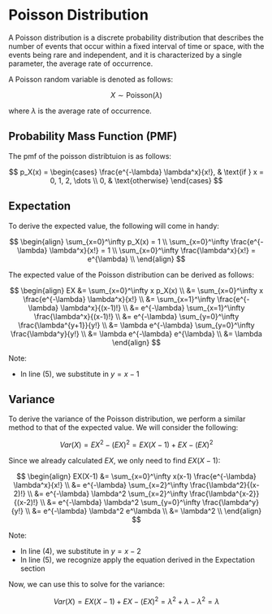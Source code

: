 # Poisson Distribution

A Poisson distribution is a discrete probability distribution that describes the number of events that occur within a fixed interval of time or space, with the events being rare and independent, and it is characterized by a single parameter, the average rate of occurrence.

A Poisson random variable is denoted as follows:

$$ X \sim \text{Poisson}(\lambda) $$

where $\lambda$ is the average rate of occurrence.

## Probability Mass Function (PMF)

The pmf of the poisson distribtuion is as follows:

$$
p_X(x) =
\begin{cases}
\frac{e^{-\lambda} \lambda^x}{x!}, & \text{if } x = 0, 1, 2, \dots \\
0, & \text{otherwise}
\end{cases}
$$

## Expectation

To derive the expected value, the following will come in handy:

$$
\begin{align}
\sum_{x=0}^\infty p_X(x) = 1 \\
\sum_{x=0}^\infty \frac{e^{-\lambda} \lambda^x}{x!} = 1 \\
\sum_{x=0}^\infty \frac{\lambda^x}{x!} = e^{\lambda} \\
\end{align}
$$

The expected value of the Poisson distribution can be derived as follows:

$$
\begin{align}
EX &= \sum_{x=0}^\infty x p_X(x) \\
&= \sum_{x=0}^\infty x \frac{e^{-\lambda} \lambda^x}{x!} \\
&= \sum_{x=1}^\infty \frac{e^{-\lambda} \lambda^x}{(x-1)!} \\
&= e^{-\lambda} \sum_{x=1}^\infty \frac{\lambda^x}{(x-1)!} \\
&= e^{-\lambda} \sum_{y=0}^\infty \frac{\lambda^{y+1}}{y!} \\
&= \lambda e^{-\lambda} \sum_{y=0}^\infty \frac{\lambda^y}{y!} \\
&= \lambda e^{-\lambda} e^{\lambda} \\
&= \lambda
\end{align}
$$

Note:
- In line (5), we substitute in $y=x-1$

## Variance

To derive the variance of the Poisson distribution, we perform a similar method to that of the expected value. We will consider the following:

$$ Var(X) = EX^2 - (EX)^2 = EX(X-1) + EX - (EX)^2 $$

Since we already calculated $EX$, we only need to find $EX(X-1)$:

$$
\begin{align}
EX(X-1) &= \sum_{x=0}^\infty x(x-1) \frac{e^{-\lambda} \lambda^x}{x!} \\
&= e^{-\lambda} \sum_{x=2}^\infty \frac{\lambda^2}{(x-2)!} \\
&= e^{-\lambda} \lambda^2 \sum_{x=2}^\infty \frac{\lambda^{x-2}}{(x-2)!} \\
&= e^{-\lambda} \lambda^2 \sum_{y=0}^\infty \frac{\lambda^y}{y!} \\
&= e^{-\lambda} \lambda^2 e^\lambda \\
&= \lambda^2 \\
\end{align}
$$

Note:
- In line (4), we substitute in $y=x-2$
- In line (5), we recognize apply the equation derived in the Expectation section

Now, we can use this to solve for the variance:

$$ Var(X) = EX(X-1) + EX - (EX)^2 = \lambda^2 + \lambda - \lambda^2 = \lambda $$